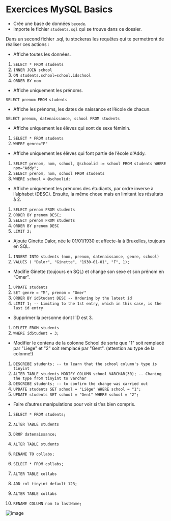 # Exercices MySQL Basics

- Crée une base de données `becode`.
- Importe le fichier `students.sql` qui se trouve dans ce dossier.

Dans un second fichier .sql, tu stockeras les requêtes qui te permettront de réaliser ces actions :

- Affiche toutes les données.
  
1. `SELECT * FROM students`
2. `INNER JOIN school`
3. `ON students.school=school.idschool`
4. `ORDER BY nom`
  
- Affiche uniquement les prénoms.
  
`SELECT prenom FROM students`
  
- Affiche les prénoms, les dates de naissance et l’école de chacun.
  
`SELECT prenom, datenaissance, school FROM students`
  
- Affiche uniquement les élèves qui sont de sexe féminin.
  
1. `SELECT * FROM students`
2. `WHERE genre="F"`
  
- Affiche uniquement les élèves qui font partie de l’école d'Addy.
  
1. `SELECT prenom, nom, school, @schoolid := school FROM students WHERE nom="Addy";`
2. `SELECT prenom, nom, school FROM students`
3. `WHERE school = @schoolid;`
  
- Affiche uniquement les prénoms des étudiants, par ordre inverse à l’alphabet
(DESC). Ensuite, la même chose mais en limitant les résultats à 2.

1. `SELECT prenom FROM students`
2. `ORDER BY prenom DESC;`
3. `SELECT prenom FROM students`
4. `ORDER BY prenom DESC`
5. `LIMIT 2;`
  
- Ajoute Ginette Dalor, née le 01/01/1930 et affecte-la à Bruxelles, toujours en
SQL.

1. `INSERT INTO students (nom, prenom, datenaissance, genre, school)`
2. `VALUES ( "Dalor", "Ginette", "1930-01-01", "F", 1);`
  
- Modifie Ginette (toujours en SQL) et change son sexe et son prénom en “Omer”.
  
1. `UPDATE students`
2. `SET genre = "M", prenom = "Omer"`
3. `ORDER BY idStudent DESC -- Ordering by the latest id`
4. `LIMIT 1; -- Limiting to the 1st entry, which in this case, is the last id entry`
  
- Supprimer la personne dont l’ID est 3.
  
1. `DELETE FROM students`
2. `WHERE idStudent = 3;`
  
- Modifier le contenu de la colonne School de sorte que "1" soit remplacé par "Liege" et "2" soit remplacé par "Gent". (attention au type de la colonne!)
  
1. `DESCRIBE students; -- to learn that the school column's type is tinyint`
2. `ALTER TABLE students MODIFY COLUMN school VARCHAR(30); -- Chaning the type from tinyint to varchar`
3. `DESCRIBE students; -- to confirm the change was carried out`
4. `UPDATE students SET school = "Liège" WHERE school = "1";`
5. `UPDATE students SET school = "Gent" WHERE school = "2";`
  
- Faire d’autres manipulations pour voir si t’es bien compris.

1. `SELECT * FROM students;`
2. `ALTER TABLE students`
3. `DROP datenaissance;`

1. `ALTER TABLE students`
2. `RENAME TO collabs;`
3. `SELECT * FROM collabs;`

1. `ALTER TABLE collabs`
2. `ADD col tinyint default 123;`

1. `ALTER TABLE collabs`
2. `RENAME COLUMN nom to lastName;`

![image](https://github.com/gustavoalito/BeCode/assets/133368766/21ca5f95-bf86-4f54-b230-b95fb5efc761)
